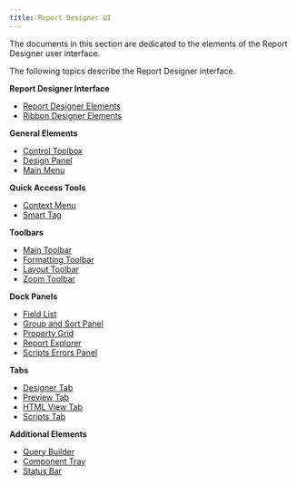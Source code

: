 ```yaml
---
title: Report Designer UI
---
```

The documents in this section are dedicated to the elements of the Report Designer user interface.

The following topics describe the Report Designer interface.

**Report Designer Interface**
* [Report Designer Elements](../../../../../interface-elements-for-desktop/articles/report-designer/report-designer-for-winforms/report-designer-reference/report-designer-ui/report-designer-elements.md)
* [Ribbon Designer Elements](../../../../../interface-elements-for-desktop/articles/report-designer/report-designer-for-winforms/report-designer-reference/report-designer-ui/ribbon-designer-elements.md)

**General Elements**
* [Control Toolbox](../../../../../interface-elements-for-desktop/articles/report-designer/report-designer-for-winforms/report-designer-reference/report-designer-ui/control-toolbox.md)
* [Design Panel](../../../../../interface-elements-for-desktop/articles/report-designer/report-designer-for-winforms/report-designer-reference/report-designer-ui/design-panel.md)
* [Main Menu](../../../../../interface-elements-for-desktop/articles/report-designer/report-designer-for-winforms/report-designer-reference/report-designer-ui/main-menu.md)

**Quick Access Tools**
* [Context Menu](../../../../../interface-elements-for-desktop/articles/report-designer/report-designer-for-winforms/report-designer-reference/report-designer-ui/context-menu.md)
* [Smart Tag](../../../../../interface-elements-for-desktop/articles/report-designer/report-designer-for-winforms/report-designer-reference/report-designer-ui/smart-tag.md)

**Toolbars**
* [Main Toolbar](../../../../../interface-elements-for-desktop/articles/report-designer/report-designer-for-winforms/report-designer-reference/report-designer-ui/main-toolbar.md)
* [Formatting Toolbar](../../../../../interface-elements-for-desktop/articles/report-designer/report-designer-for-winforms/report-designer-reference/report-designer-ui/formatting-toolbar.md)
* [Layout Toolbar](../../../../../interface-elements-for-desktop/articles/report-designer/report-designer-for-winforms/report-designer-reference/report-designer-ui/layout-toolbar.md)
* [Zoom Toolbar](../../../../../interface-elements-for-desktop/articles/report-designer/report-designer-for-winforms/report-designer-reference/report-designer-ui/zoom-toolbar.md)

**Dock Panels**
* [Field List](../../../../../interface-elements-for-desktop/articles/report-designer/report-designer-for-winforms/report-designer-reference/report-designer-ui/field-list.md)
* [Group and Sort Panel](../../../../../interface-elements-for-desktop/articles/report-designer/report-designer-for-winforms/report-designer-reference/report-designer-ui/group-and-sort-panel.md)
* [Property Grid](../../../../../interface-elements-for-desktop/articles/report-designer/report-designer-for-winforms/report-designer-reference/report-designer-ui/property-grid.md)
* [Report Explorer](../../../../../interface-elements-for-desktop/articles/report-designer/report-designer-for-winforms/report-designer-reference/report-designer-ui/report-explorer.md)
* [Scripts Errors Panel](../../../../../interface-elements-for-desktop/articles/report-designer/report-designer-for-winforms/report-designer-reference/report-designer-ui/scripts-errors-panel.md)

**Tabs**
* [Designer Tab](../../../../../interface-elements-for-desktop/articles/report-designer/report-designer-for-winforms/report-designer-reference/report-designer-ui/designer-tab.md)
* [Preview Tab](../../../../../interface-elements-for-desktop/articles/report-designer/report-designer-for-winforms/report-designer-reference/report-designer-ui/preview-tab.md)
* [HTML View Tab](../../../../../interface-elements-for-desktop/articles/report-designer/report-designer-for-winforms/report-designer-reference/report-designer-ui/html-view-tab.md)
* [Scripts Tab](../../../../../interface-elements-for-desktop/articles/report-designer/report-designer-for-winforms/report-designer-reference/report-designer-ui/scripts-tab.md)

**Additional Elements**
* [Query Builder](../../../../../interface-elements-for-desktop/articles/report-designer/report-designer-for-winforms/report-designer-reference/report-designer-ui/query-builder.md)
* [Component Tray](../../../../../interface-elements-for-desktop/articles/report-designer/report-designer-for-winforms/report-designer-reference/report-designer-ui/component-tray.md)
* [Status Bar](../../../../../interface-elements-for-desktop/articles/report-designer/report-designer-for-winforms/report-designer-reference/report-designer-ui/status-bar.md)
